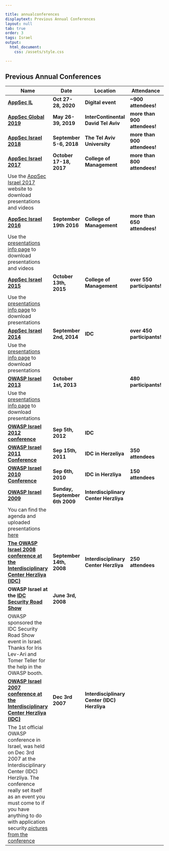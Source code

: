 ```yaml
---

title: annualconferences
displaytext: Previous Annual Conferences
layout: null
tab: true
order: 3
tags: Israel
output:
  html_document:
    css: /assets/style.css

---
```


## Previous Annual Conferences

| Name                                                                                                                                                                                                                                                                                                                          | Date                           | Location                                    | Attendance                    |
| ----------------------------------------------------------------------------------------------------------------------------------------------------------------------------------------------------------------------------------------------------------------------------------------------------------------------------- | ------------------------------ | ------------------------------------------- | ----------------------------- |
| **[AppSec IL](https://appsecil.org/)**                                                                                                                                                                                                                                                                          | **Oct 27-28, 2020**        | **Digital event**                   | **~900 attendees\!** |
| **[AppSec Global 2019](https://telaviv.appsecglobal.org)**                                                                                                                                                                                                                                                                          | **May 26-39, 2019**        | **InterContinental David Tel Aviv**                   | **more than 900 attendees\!** |
| **[AppSec Israel 2018](https://2018.appsecil.org/)**                                                                                                                                                                                                                                                                          | **September 5-6, 2018**        | **The Tel Aviv University**                   | **more than 900 attendees\!** |
| **[AppSec Israel 2017](https://2017.appsecil.org/)**                                                                                                                                                                                                                                                                          | **October 17-18, 2017**        | **College of Management**                   | **more than 800 attendees\!** |
| Use the [AppSec Israel 2017](https://2017.appsecil.org/) website to download presentations and videos                                                                                                                                                                                                                         |                                |                                             |                               |
| **[AppSec Israel 2016](AppSec_Israel_2016 )**                                                                                                                                                                                                                                                                       | **September 19th 2016**        | **College of Management**                   | **more than 650 attendees\!** |
| Use the [presentations info page](AppSec_Israel_2016_Presentations ) to download presentations and videos                                                                                                                                                                                                           |                                |                                             |                               |
| **[AppSec Israel 2015](AppSec_Israel_2015 )**                                                                                                                                                                                                                                                                       | **October 13th, 2015**         | **College of Management**                   | **over 550 participants\!**   |
| Use the [presentations info page](AppSec_Israel_2015_Presentations ) to download presentations                                                                                                                                                                                                                      |                                |                                             |                               |
| **[AppSec Israel 2014](AppSec_Israel_2014 )**                                                                                                                                                                                                                                                                       | **September 2nd, 2014**        | **IDC**                                     | **over 450 participants\!**   |
| Use the [presentations info page](AppSec_Israel_2014_Presentations ) to download presentations                                                                                                                                                                                                                      |                                |                                             |                               |
| **[OWASP Israel 2013](OWASP_Israel_2013 )**                                                                                                                                                                                                                                                                         | **October 1st, 2013**          |                                             | **480 participants\!**        |
| Use the [presentations info page](OWASP_Israel_2013_Presentations ) to download presentations                                                                                                                                                                                                                       |                                |                                             |                               |
| **[OWASP Israel 2012 conference](OWASP_Israel_2012 )**                                                                                                                                                                                                                                                              | **Sep 5th, 2012**              | **IDC**                                     |                               |
| **[OWASP Israel 2011 Conference](OWASP_Israel_2011 )**                                                                                                                                                                                                                                                              | **Sep 15th, 2011**             | **IDC in Herzeliya**                        | **350 attendees**             |
| **[OWASP Israel 2010 Conference](OWASP_Israel_2010 )**                                                                                                                                                                                                                                                              | **Sep 6th, 2010**              | **IDC in Herzliya**                         | **150 attendees**             |
| **[OWASP Israel 2009](OWASP_Israel_2009 )**                                                                                                                                                                                                                                                                         | **Sunday, September 6th 2009** | **Interdisciplinary Center Herzliya**       |                               |
| You can find the agenda and uploaded presentations [here](OWASP_Israel_2009 )                                                                                                                                                                                                                                       |                                |                                             |                               |
| **[The OWASP Israel 2008 conference at the Interdisciplinary Center Herzliya (IDC)](OWASP_Israel_2008_Conference_at_the_Interdisciplinary_Center_Herzliya )**                                                                                                                                                       | **September 14th, 2008**       | **Interdisciplinary Center Herzliya**       | **250 attendees**             |
| **OWASP Israel at the [IDC Security Road Show](http://www.idc.co.il/?showproduct=31108&content_lang=ENG)**                                                                                                                                                                                                                    | **June 3rd, 2008**             |                                             |                               |
| OWASP sponsored the IDC Security Road Show event in Israel. Thanks for Iris Lev-Ari and Tomer Teller for the help in the OWASP booth.                                                                                                                                                                                         |                                |                                             |                               |
| **[OWASP Israel 2007 conference at the Interdisciplinary Center Herzliya (IDC)](OWASP_Israel_2007_Conference )**                                                                                                                                                                                                    | **Dec 3rd 2007**               | **Interdisciplinary Center (IDC) Herzliya** |                               |
| The 1st official OWASP conference in Israel, was held on Dec 3rd 2007 at the Interdisciplinary Center (IDC) Herzliya. The conference really set itself as an event you must come to if you have anything to do with application security.[pictures from the conference](http://picasaweb.google.com/oshezaf/OWASPIsrael2007) |                                |